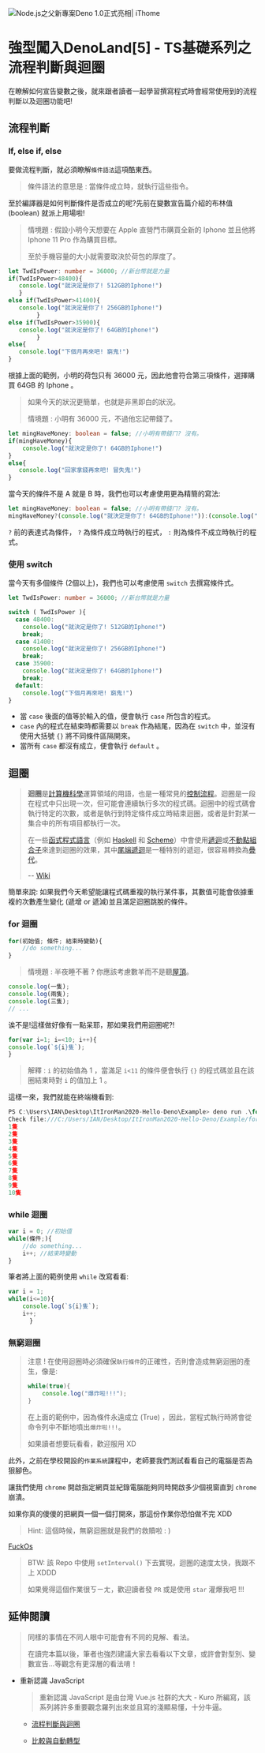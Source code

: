 ![Node.js之父新專案Deno 1.0正式亮相| iThome](https://s4.itho.me/sites/default/files/styles/picture_size_large/public/field/image/v1_wide.jpg?itok=aqrO_0jM)

# 強型闖入DenoLand[5] - TS基礎系列之流程判斷與迴圈

在瞭解如何宣告變數之後，就來跟者讀者一起學習撰寫程式時會經常使用到的流程判斷以及迴圈功能吧!

## 流程判斷

### If, else if, else

要做流程判斷，就必須瞭解`條件語法`這項酷東西。

> 條件語法的意思是 : 當條件成立時，就執行這些指令。

至於編譯器是如何判斷條件是否成立的呢?先前在變數宣告篇介紹的布林值 (boolean) 就派上用場啦!

> 情境題 : 假設小明今天想要在 Apple 直營門市購買全新的 Iphone 並且他將  Iphone 11 Pro 作為購買目標。
>
> 至於手機容量的大小就需要取決於荷包的厚度了。

```typescript
let TwdIsPower: number = 36000; //新台幣就是力量
if(TwdIsPower>48400){
   console.log("就決定是你了! 512GB的Iphone!")
   }
else if(TwdIsPower>41400){
   console.log("就決定是你了! 256GB的Iphone!")
        }
else if(TwdIsPower>35900){
   console.log("就決定是你了! 64GB的Iphone!")     
        }
else{
   console.log("下個月再來吧! 窮鬼!") 
}
```

根據上面的範例，小明的荷包只有 36000 元，因此他會符合第三項條件，選擇購買 64GB 的 Iphone 。

> 如果今天的狀況更簡單，也就是非黑即白的狀況。
>
> 情境題 : 小明有 36000 元，不過他忘記帶錢了。

```typescript
let mingHaveMoney: boolean = false; //小明有帶錢ㄇ? 沒有。
if(mingHaveMoney){
    console.log("就決定是你了! 64GB的Iphone!")   
}
else{
   console.log("回家拿錢再來吧! 冒失鬼!") 
}
```

當今天的條件不是 A 就是 B 時，我們也可以考慮使用更為精簡的寫法:

```typescript
let mingHaveMoney: boolean = false; //小明有帶錢ㄇ? 沒有。
mingHaveMoney?(console.log("就決定是你了! 64GB的Iphone!")):(console.log("回家拿錢再來吧! 冒失鬼!"));
```

`?` 前的表達式為條件， `?` 為條件成立時執行的程式， `:` 則為條件不成立時執行的程式。

### 使用 switch

當今天有多個條件 (2個以上)，我們也可以考慮使用 `switch` 去撰寫條件式。

```typescript
let TwdIsPower: number = 36000; //新台幣就是力量

switch ( TwdIsPower ){
  case 48400:
    console.log("就決定是你了! 512GB的Iphone!")
    break;
  case 41400:
    console.log("就決定是你了! 256GB的Iphone!")
    break;
  case 35900:
    console.log("就決定是你了! 64GB的Iphone!")
    break;
  default:
    console.log("下個月再來吧! 窮鬼!") 
}
```

- 當 `case` 後面的值等於輸入的值，便會執行 `case` 所包含的程式。
- `case` 內的程式在結束時都需要以 `break` 作為結尾，因為在 `switch` 中，並沒有使用大括號 `{}` 將不同條件區隔開來。
- 當所有 `case` 都沒有成立，便會執行 `default` 。

## 迴圈

> **迴圈**是[計算機科學](https://zh.wikipedia.org/wiki/計算機科學)運算領域的用語，也是一種常見的[控制流程](https://zh.wikipedia.org/wiki/控制流程)。迴圈是一段在程式中只出現一次，但可能會連續執行多次的程式碼。迴圈中的程式碼會執行特定的次數，或者是執行到特定條件成立時結束迴圈，或者是針對某一集合中的所有項目都執行一次。
>
> 在一些[函式程式語言](https://zh.wikipedia.org/wiki/函數程式語言)（例如 [Haskell](https://zh.wikipedia.org/wiki/Haskell) 和 [Scheme](https://zh.wikipedia.org/wiki/Scheme)）中會使用[遞迴](https://zh.wikipedia.org/wiki/递归_(计算机科学))或[不動點組合子](https://zh.wikipedia.org/wiki/不动点组合子)來達到迴圈的效果，其中[尾端遞迴](https://zh.wikipedia.org/wiki/尾部递归)是一種特別的遞迴，很容易轉換為[疊代](https://zh.wikipedia.org/wiki/迭代)。
>
> -- [Wiki](https://zh.wikipedia.org/wiki/%E8%BF%B4%E5%9C%88)

簡單來說: 如果我們今天希望能讓程式碼重複的執行某件事，其數值可能會依據重複的次數產生變化 (遞增 or 遞減)並且滿足迴圈跳脫的條件。

### for 迴圈

```typescript
for(初始值; 條件; 結束時變動){
    //do something...
}
```

> 情境題 : 半夜睡不著 ? 你應該考慮數羊而不是聽[屋頂](https://www.youtube.com/watch?v=lHT_F3h6_BY)。

```typescript
console.log(一隻);
console.log(兩隻);
console.log(三隻);
// ...
```

诶不是!這樣做好像有一點呆耶，那如果我們用迴圈呢?!

```typescript
for(var i=1; i=<10; i++){
console.log(`${i}隻`);
}
```

> 解釋 : `i` 的初始值為 1 ，當滿足 `i<11` 的條件便會執行 `{}` 的程式碼並且在該圈結束時對 `i` 的值加上 1 。

這樣一來，我們就能在終端機看到:

```typescript
PS C:\Users\IAN\Desktop\ItIronMan2020-Hello-Deno\Example> deno run .\for.ts
Check file:///C:/Users/IAN/Desktop/ItIronMan2020-Hello-Deno/Example/for.ts
1隻
2隻
3隻
4隻
5隻
6隻
7隻
8隻
9隻
10隻
```

### while 迴圈

```typescript
var i = 0; //初始值
while(條件;){
    //do something...
    i++; //結束時變動
}
```

筆者將上面的範例使用 `while` 改寫看看:

```typescript
var i = 1;
while(i<=10){
	console.log(`${i}隻`);
    i++;
      }
```

### 無窮迴圈

> 注意 ! 在使用迴圈時必須確保`執行條件`的正確性，否則會造成無窮迴圈的產生，像是:
>
> ```typescript
> while(true){
>     console.log("爆炸啦!!!");
> }
> ```
>
> 在上面的範例中，因為條件永遠成立 (True) ，因此，當程式執行時將會從命令列中不斷地噴出`爆炸啦!!!`。
>
> 如果讀者想要玩看看，歡迎服用 XD

此外，之前在學校開設的`作業系統`課程中，老師要我們測試看看自己的電腦是否為狠腳色。

讓我們使用 `chrome` 開啟指定網頁並紀錄電腦能夠同時開啟多少個視窗直到 `chrome` 崩潰。

如果你真的傻傻的把網頁一個一個打開來，那這份作業你恐怕做不完 XDD

> Hint: 這個時候，無窮迴圈就是我們的救贖啦 : )

[FuckOs](https://github.com/ianchen0119/FuckOs)

> BTW: 該 Repo 中使用 `setInterval()` 下去實現，迴圈的速度太快，我跟不上 XDDD
>
> 如果覺得這個作業很ㄎㄧㄤ，歡迎讀者發 `PR` 或是使用 `star` 灌爆我吧 !!!

## 延伸閱讀

> 同樣的事情在不同人眼中可能會有不同的見解、看法。
>
> 在讀完本篇以後，筆者也強烈建議大家去看看以下文章，或許會對型別、變數宣告...等觀念有更深層的看法唷！

- 重新認識 JavaScript

  > 重新認識 JavaScript 是由台灣 Vue.js 社群的大大 - Kuro 所編寫，該系列將許多重要觀念羅列出來並且寫的淺顯易懂，十分牛逼。

  - [流程判斷與迴圈](https://ithelp.ithome.com.tw/articles/10191453)

  - [比較與自動轉型](https://ithelp.ithome.com.tw/articles/10191254)

    

